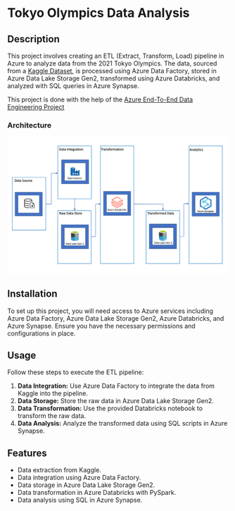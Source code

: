 # Tokyo Olympics Data Analysis


## Description
This project involves creating an ETL (Extract, Transform, Load) pipeline in Azure to analyze data from the 2021 Tokyo Olympics. The data, sourced from a [Kaggle Dataset](https://www.kaggle.com/datasets/arjunprasadsarkhel/2021-olympics-in-tokyo), is processed using Azure Data Factory, stored in Azure Data Lake Storage Gen2, transformed using Azure Databricks, and analyzed with SQL queries in Azure Synapse.

This project is done with the help of the [Azure End-To-End Data Engineering Project](https://www.youtube.com/watch?v=IaA9YNlg5hM)

### Architecture
![Architecture Diagram](https://github.com/JKUOL/olympic_data_analytics/blob/main/schema/schema.png)

## Installation
To set up this project, you will need access to Azure services including Azure Data Factory, Azure Data Lake Storage Gen2, Azure Databricks, and Azure Synapse. Ensure you have the necessary permissions and configurations in place.

## Usage
Follow these steps to execute the ETL pipeline:
1. **Data Integration:** Use Azure Data Factory to integrate the data from Kaggle into the pipeline.
2. **Data Storage:** Store the raw data in Azure Data Lake Storage Gen2.
3. **Data Transformation:** Use the provided Databricks notebook to transform the raw data.
4. **Data Analysis:** Analyze the transformed data using SQL scripts in Azure Synapse.

## Features
- Data extraction from Kaggle.
- Data integration using Azure Data Factory.
- Data storage in Azure Data Lake Storage Gen2.
- Data transformation in Azure Databricks with PySpark.
- Data analysis using SQL in Azure Synapse.
